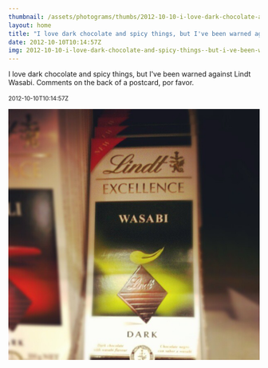 ```yaml
---
thumbnail: /assets/photograms/thumbs/2012-10-10-i-love-dark-chocolate-and-spicy-things--but-i-ve-been-warned-against-lindt-wasabi--comments-on-the-back-of-a-postcard--por-favor-.jpg
layout: home
title: "I love dark chocolate and spicy things, but I've been warned against Lindt Wasabi. Comments on the back of a postcard, por favor."
date: 2012-10-10T10:14:57Z
img: 2012-10-10-i-love-dark-chocolate-and-spicy-things--but-i-ve-been-warned-against-lindt-wasabi--comments-on-the-back-of-a-postcard--por-favor-.jpg
---
```


I love dark chocolate and spicy things, but I've been warned against Lindt Wasabi. Comments on the back of a postcard, por favor.

<small>2012-10-10T10:14:57Z</small>

![I love dark chocolate and spicy things, but I've been warned against Lindt Wasabi. Comments on the back of a postcard, por favor.](/assets/photograms/original/2012-10-10-i-love-dark-chocolate-and-spicy-things--but-i-ve-been-warned-against-lindt-wasabi--comments-on-the-back-of-a-postcard--por-favor-.jpg)
